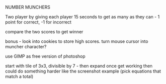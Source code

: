 NUMBER MUNCHERS

Two player by giving each player 15 seconds to get as many as they can - 1 point for correct, -1 for incorrect

compare the two scores to get winner

bonus - look into cookies to store high scores. turn mouse cursor into muncher character?

use GIMP as free version of photoshop

start with tile of 3x3, divisible by 7 - then expand once get working
then could do something harder like the screenshot example (pick equations that match a total)
